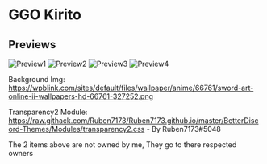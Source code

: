 # GGO Kirito

## Previews
![Preview1](https://raw.githubusercontent.com/VaporousCreeper/BetterDiscord/master/Themes/GGO_Kirito/GGO_Kirito_Preview1.png)
![Preview2](https://raw.githubusercontent.com/VaporousCreeper/BetterDiscord/master/Themes/GGO_Kirito/GGO_Kirito_Preview2.png)
![Preview3](https://raw.githubusercontent.com/VaporousCreeper/BetterDiscord/master/Themes/GGO_Kirito/GGO_Kirito_Preview3.png) 
![Preview4](https://raw.githubusercontent.com/VaporousCreeper/BetterDiscord/master/Themes/GGO_Kirito/GGO_Kirito_Preview4.png)

Background Img: https://wpblink.com/sites/default/files/wallpaper/anime/66761/sword-art-online-ii-wallpapers-hd-66761-327252.png 

Transparency2 Module: https://raw.githack.com/Ruben7173/Ruben7173.github.io/master/BetterDiscord-Themes/Modules/transparency2.css - By Ruben7173#5048

The 2 items above are not owned by me, They go to there respected owners
